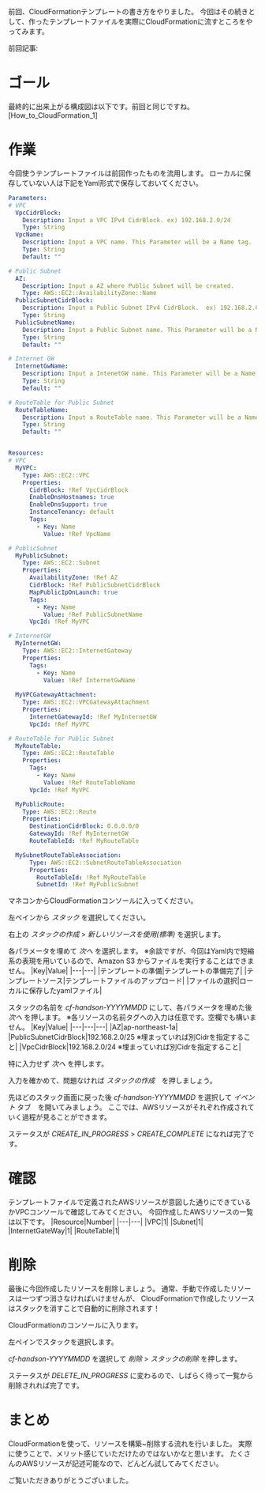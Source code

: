 前回、CloudFormationテンプレートの書き方をやりました。
今回はその続きとして、作ったテンプレートファイルを実際にCloudFormationに流すところをやってみます。

前回記事: []()

# ゴール
最終的に出来上がる構成図は以下です。前回と同じですね。
[How_to_CloudFormation_1]

# 作業
今回使うテンプレートファイルは前回作ったものを流用します。
ローカルに保存していない人は下記をYaml形式で保存しておいてください。
```yaml
Parameters:
# VPC
  VpcCidrBlock:
    Description: Input a VPC IPv4 CidrBlock. ex) 192.168.2.0/24
    Type: String
  VpcName:
    Description: Input a VPC name. This Parameter will be a Name tag.
    Type: String
    Default: ""

# Public Subnet
  AZ:
    Description: Input a AZ where Public Subnet will be created.
    Type: AWS::EC2::AvailabilityZone::Name
  PublicSubnetCidrBlock:
    Description: Input a Public Subnet IPv4 CidrBlock.  ex) 192.168.2.0/25
    Type: String
  PublicSubnetName:
    Description: Input a Public Subnet name. This Parameter will be a Name tag.
    Type: String
    Default: ""

# Internet GW
  InternetGwName:
    Description: Input a IntenetGW name. This Parameter will be a Name tag.
    Type: String
    Default: ""

# RouteTable for Public Subnet
  RouteTableName:
    Description: Input a RouteTable name. This Parameter will be a Name tag.
    Type: String
    Default: ""


Resources:
# VPC
  MyVPC:
    Type: AWS::EC2::VPC
    Properties: 
      CidrBlock: !Ref VpcCidrBlock
      EnableDnsHostnames: true
      EnableDnsSupport: true
      InstanceTenancy: default
      Tags: 
        - Key: Name
          Value: !Ref VpcName

# PublicSubnet
  MyPublicSubnet:
    Type: AWS::EC2::Subnet
    Properties: 
      AvailabilityZone: !Ref AZ
      CidrBlock: !Ref PublicSubnetCidrBlock
      MapPublicIpOnLaunch: true
      Tags: 
        - Key: Name
          Value: !Ref PublicSubnetName
      VpcId: !Ref MyVPC

# InternetGW
  MyInternetGW:
    Type: AWS::EC2::InternetGateway
    Properties: 
      Tags: 
        - Key: Name
          Value: !Ref InternetGwName
  
  MyVPCGatewayAttachment:
    Type: AWS::EC2::VPCGatewayAttachment
    Properties: 
      InternetGatewayId: !Ref MyInternetGW
      VpcId: !Ref MyVPC

# RouteTable for Public Subnet
  MyRouteTable:
    Type: AWS::EC2::RouteTable
    Properties: 
      Tags: 
        - Key: Name
          Value: !Ref RouteTableName
      VpcId: !Ref MyVPC

  MyPublicRoute:
    Type: AWS::EC2::Route
    Properties: 
      DestinationCidrBlock: 0.0.0.0/0
      GatewayId: !Ref MyInternetGW
      RouteTableId: !Ref MyRouteTable

  MySubnetRouteTableAssociation:
      Type: AWS::EC2::SubnetRouteTableAssociation
      Properties: 
        RouteTableId: !Ref MyRouteTable
        SubnetId: !Ref MyPublicSubnet
```

マネコンからCloudFormationコンソールに入ってください。

左ペインから *スタック* を選択してください。

右上の *スタックの作成* > *新しいリソースを使用(標準)* を選択します。　

各パラメータを埋めて *次へ* を選択します。
※余談ですが、今回はYaml内で短縮系の表現を用いているので、Amazon S3 からファイルを実行することはできません。
|Key|Value|
|---|---|
|テンプレートの準備|テンプレートの準備完了|
|テンプレートソース|テンプレートファイルのアップロード|
|ファイルの選択|ローカルに保存したyamlファイル|

スタックの名前を *cf-handson-YYYYMMDD* にして、各パラメータを埋めた後 *次へ* を押します。
※各リソースの名前タグへの入力は任意です。空欄でも構いません。
|Key|Value|
|---|---|---|
|AZ|ap-northeast-1a|
|PublicSubnetCidrBlock|192.168.2.0/25 ※埋まっていれば別Cidrを指定すること|
|VpcCidrBlock|192.168.2.0/24 ※埋まっていれば別Cidrを指定すること|

特に入力せず *次へ* を押します。

入力を確かめて、問題なければ *スタックの作成*　を押しましょう。

先ほどのスタック画面に戻った後 *cf-handson-YYYYMMDD* を選択して *イベント* タブ　を開いてみましょう。
ここでは、AWSリソースがそれぞれ作成されていく過程が見ることができます。

ステータスが *CREATE_IN_PROGRESS* > *CREATE_COMPLETE* になれば完了です。

# 確認
テンプレートファイルで定義されたAWSリソースが意図した通りにできているかVPCコンソールで確認してみてください。
今回作成したAWSリソースの一覧は以下です。
|Resource|Number|
|---|---|
|VPC|1|
|Subnet|1|
|InternetGateWay|1|
|RouteTable|1|

# 削除
最後に今回作成したリソースを削除しましょう。
通常、手動で作成したリソースは一つずつ消さなければいけませんが、
CloudFormationで作成したリソースはスタックを消すことで自動的に削除されます！

CloudFormationのコンソールに入ります。

左ペインでスタックを選択します。

*cf-handson-YYYYMMDD* を選択して *削除* > *スタックの削除* を押します。

ステータスが *DELETE_IN_PROGRESS* に変わるので、しばらく待って一覧から削除されれば完了です。

# まとめ
CloudFormationを使って、リソースを構築~削除する流れを行いました。
実際に使うことで、メリット感じていただけたのではないかなと思います。
たくさんのAWSリソースが記述可能なので、どんどん試してみてください。

ご覧いただきありがとうございました。
